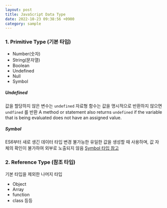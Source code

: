 ```yaml
---
layout: post
title: JavaScript Data Type
date: 2022-10-23 09:38:56 +0900
category: sample
---
```

### 1. Primitive Type (기본 타입)

- Number(숫자)
- String(문자열)
- Boolean
- Undefined
- Null
- Symbol

##### Undefined
값을 할당하지 않은 변수는 `undefined` 자료형
함수는 값을 명시적으로 반환하지 않으면 `undfined` 를 반환
A method or statement also returns `undefined` if the variable that is being evaluated does not have an assigned value.

##### Symbol
ES6부터 새로 생긴 데이터 타입
변경 불가능한 유일한 값을 생성할 때 사용하며, 값 자체의 확인이 불가하여 외부로 노출되지 않음
[Symbol 타입 참고](https://it-eldorado.tistory.com/149)

### 2. Reference Type (참조 타입)

기본 타입을 제외한 나머지 타입
- Object
- Array
- function
- class
등등


